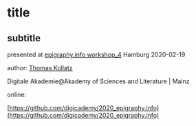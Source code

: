 # title    
## subtitle

presented at [epigraphy.info workshop_4](http://epigraphy.info/workshop_4.html) Hamburg 2020-02-19

author: [Thomas Kollatz](https://orcid.org/0000-0003-1904-1841)


Digitale Akademie@Akademy of Sciences and Literature | Mainz 

online: 

[https://github.com/digicademy/2020_epigraphy.info](https://github.com/digicademy/2020_epigraphy.info)


